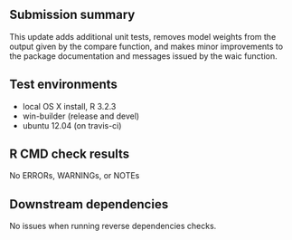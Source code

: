 ## Submission summary

This update adds additional unit tests, removes model weights from the output
given by the compare function, and makes minor improvements to 
the package documentation and messages issued by the waic function.

## Test environments
* local OS X install, R 3.2.3
* win-builder (release and devel)
* ubuntu 12.04 (on travis-ci)

## R CMD check results
No ERRORs, WARNINGs, or NOTEs

## Downstream dependencies
No issues when running reverse dependencies checks.
